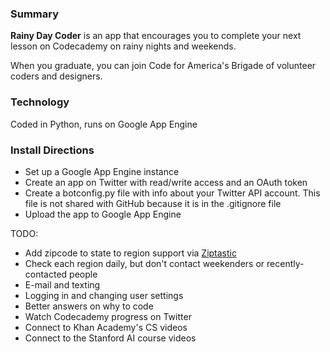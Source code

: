 <h3>Summary</h3>
<b>Rainy Day Coder</b> is an app that encourages you to complete your next lesson on Codecademy on rainy nights and weekends.

When you graduate, you can join Code for America's Brigade of volunteer coders and designers.

<h3>Technology</h3>
Coded in Python, runs on Google App Engine

<h3>Install Directions</h3>
<ul>
<li>Set up a Google App Engine instance</li>
<li>Create an app on Twitter with read/write access and an OAuth token</li>
<li>Create a botconfig.py file with info about your Twitter API account. This file is not shared with GitHub because it is in the .gitignore file</li>
<li>Upload the app to Google App Engine</li>
</ul>

TODO:
<ul>
<li>Add zipcode to state to region support via <a href="http://daspecster.github.com/ziptastic/index.html">Ziptastic</a></li>
<li>Check each region daily, but don't contact weekenders or recently-contacted people</li>
<li>E-mail and texting</li>
<li>Logging in and changing user settings</li>
<li>Better answers on why to code</li>
<li>Watch Codecademy progress on Twitter</li>
<li>Connect to Khan Academy's CS videos</li>
<li>Connect to the Stanford AI course videos</li>
</ul>